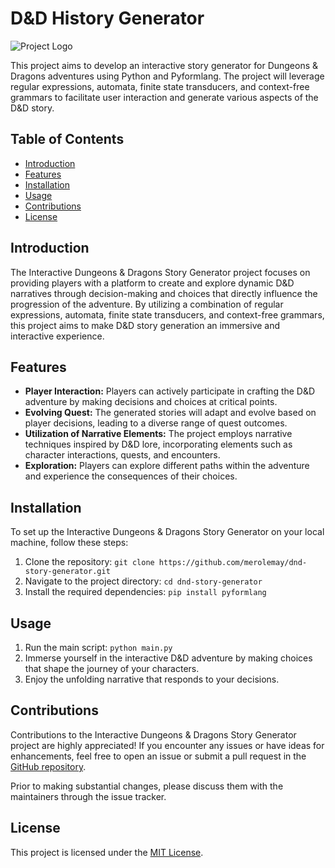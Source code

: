 # D&D History Generator

![Project Logo](https://logos-world.net/wp-content/uploads/2021/12/DnD-Logo.png)


This project aims to develop an interactive story generator for Dungeons & Dragons adventures using Python and Pyformlang. The project will leverage regular expressions, automata, finite state transducers, and context-free grammars to facilitate user interaction and generate various aspects of the D&D story.

## Table of Contents

- [Introduction](#introduction)
- [Features](#features)
- [Installation](#installation)
- [Usage](#usage)
- [Contributions](#contributions)
- [License](#license)

## Introduction

The Interactive Dungeons & Dragons Story Generator project focuses on providing players with a platform to create and explore dynamic D&D narratives through decision-making and choices that directly influence the progression of the adventure. By utilizing a combination of regular expressions, automata, finite state transducers, and context-free grammars, this project aims to make D&D story generation an immersive and interactive experience.

## Features

- **Player Interaction:** Players can actively participate in crafting the D&D adventure by making decisions and choices at critical points.
- **Evolving Quest:** The generated stories will adapt and evolve based on player decisions, leading to a diverse range of quest outcomes.
- **Utilization of Narrative Elements:** The project employs narrative techniques inspired by D&D lore, incorporating elements such as character interactions, quests, and encounters.
- **Exploration:** Players can explore different paths within the adventure and experience the consequences of their choices.

## Installation

To set up the Interactive Dungeons & Dragons Story Generator on your local machine, follow these steps:

1. Clone the repository: `git clone https://github.com/merolemay/dnd-story-generator.git`
2. Navigate to the project directory: `cd dnd-story-generator`
3. Install the required dependencies: `pip install pyformlang`

## Usage

1. Run the main script: `python main.py`
2. Immerse yourself in the interactive D&D adventure by making choices that shape the journey of your characters.
3. Enjoy the unfolding narrative that responds to your decisions.

## Contributions

Contributions to the Interactive Dungeons & Dragons Story Generator project are highly appreciated! If you encounter any issues or have ideas for enhancements, feel free to open an issue or submit a pull request in the [GitHub repository](https://github.com/your_username/dnd-story-generator).

Prior to making substantial changes, please discuss them with the maintainers through the issue tracker.

## License

This project is licensed under the [MIT License](LICENSE).
